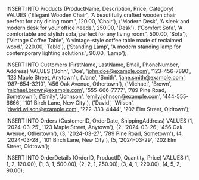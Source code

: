INSERT INTO Products (ProductName, Description, Price, Category) VALUES
('Elegant Wooden Chair', 'A beautifully crafted wooden chair perfect for any dining room.', 120.00, 'Chair'),
('Modern Desk', 'A sleek and modern desk for your office needs.', 250.00, 'Desk'),
('Comfort Sofa', 'A comfortable and stylish sofa, perfect for any living room.', 500.00, 'Sofa'),
('Vintage Coffee Table', 'A vintage-style coffee table made of reclaimed wood.', 220.00, 'Table'),
('Standing Lamp', 'A modern standing lamp for contemporary lighting solutions.', 90.00, 'Lamp');

INSERT INTO Customers (FirstName, LastName, Email, PhoneNumber, Address) VALUES
('John', 'Doe', 'john.doe@example.com', '123-456-7890', '123 Maple Street, Anytown'),
('Jane', 'Smith', 'jane.smith@example.com', '987-654-3210', '456 Oak Avenue, Othertown'),
('Michael', 'Brown', 'michael.brown@example.com', '555-666-7777', '789 Pine Road, Sometown'),
('Emily', 'Johnson', 'emily.johnson@example.com', '444-555-6666', '101 Birch Lane, New City'),
('David', 'Wilson', 'david.wilson@example.com', '222-333-4444', '202 Elm Street, Oldtown');

INSERT INTO Orders (CustomerID, OrderDate, ShippingAddress) VALUES
(1, '2024-03-25', '123 Maple Street, Anytown'),
(2, '2024-03-26', '456 Oak Avenue, Othertown'),
(3, '2024-03-27', '789 Pine Road, Sometown'),
(4, '2024-03-28', '101 Birch Lane, New City'),
(5, '2024-03-29', '202 Elm Street, Oldtown');


INSERT INTO OrderDetails (OrderID, ProductID, Quantity, Price) VALUES
(1, 1, 2, 120.00),
(1, 3, 1, 500.00),
(2, 2, 1, 250.00),
(3, 4, 1, 220.00),
(4, 5, 2, 90.00);